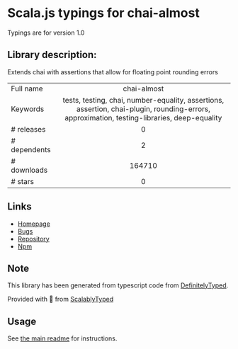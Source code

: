 
# Scala.js typings for chai-almost

Typings are for version 1.0

## Library description:
Extends chai with assertions that allow for floating point rounding errors

|                    |                 |
| ------------------ | :-------------: |
| Full name          | chai-almost |
| Keywords           | tests, testing, chai, number-equality, assertions, assertion, chai-plugin, rounding-errors, approximation, testing-libraries, deep-equality |
| # releases         | 0 |
| # dependents       | 2 |
| # downloads        | 164710 |
| # stars            | 0 |

## Links
- [Homepage](https://github.com/nmuldavin/chai-almost#readme)
- [Bugs](https://github.com/nmuldavin/chai-almost/issues)
- [Repository](https://github.com/nmuldavin/chai-almost)
- [Npm](https://www.npmjs.com/package/chai-almost)
    


## Note
This library has been generated from typescript code from [DefinitelyTyped](https://definitelytyped.org).

Provided with :purple_heart: from [ScalablyTyped](https://github.com/oyvindberg/ScalablyTyped)

## Usage
See [the main readme](../../readme.md) for instructions.


